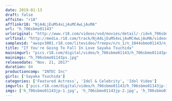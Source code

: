 ```yaml
---
date: 2019-01-13
draft: false
affsite: "r18"
afflinkr18: "NjA4LjEuMS4xLjAuMC4wLjAuMA"
url: "h_706sbmo01143"
urloriginal: "http://www.r18.com/videos/vod/movies/detail/-/id=h_706sbmo01143"
urlfinal: "http://media.r18.com/track/NjA4LjEuMS4xLjAuMC4wLjAuMA/videos/vod/movies/detail/-/id=h_706sbmo01143"
samplevid: "awspv3001.r18.com/litevideo/freepv/n/n_1/n_1044sbmo01143/n_1044sbmo01143_dmb_w.mp4"
title: "If You're Going To Fall In Love Sayaka Tsuchida"
mainimgurl: "pics.r18.com/digital/video/h_706sbmo01143/h_706sbmo01143ps.jpg"
mainimgs: "h_706sbmo01143ps.jpg"
releasedate: "Nov. 21, 2017"
duration: 84
productioncomp: "INTEC Inc"
girls: ['Sayaka Tsuchida']
categories: ['Featured Actress', 'Idol & Celebrity', 'Idol Video']
imgurls: ['pics.r18.com/digital/video/h_706sbmo01143/h_706sbmo01143jp-1.jpg', 'pics.r18.com/digital/video/h_706sbmo01143/h_706sbmo01143jp-2.jpg', 'pics.r18.com/digital/video/h_706sbmo01143/h_706sbmo01143jp-3.jpg', 'pics.r18.com/digital/video/h_706sbmo01143/h_706sbmo01143jp-4.jpg', 'pics.r18.com/digital/video/h_706sbmo01143/h_706sbmo01143jp-5.jpg', 'pics.r18.com/digital/video/h_706sbmo01143/h_706sbmo01143jp-6.jpg', 'pics.r18.com/digital/video/h_706sbmo01143/h_706sbmo01143jp-7.jpg', 'pics.r18.com/digital/video/h_706sbmo01143/h_706sbmo01143jp-8.jpg', 'pics.r18.com/digital/video/h_706sbmo01143/h_706sbmo01143jp-9.jpg', 'pics.r18.com/digital/video/h_706sbmo01143/h_706sbmo01143jp-10.jpg', 'pics.r18.com/digital/video/h_706sbmo01143/h_706sbmo01143jp-11.jpg', 'pics.r18.com/digital/video/h_706sbmo01143/h_706sbmo01143jp-12.jpg', 'pics.r18.com/digital/video/h_706sbmo01143/h_706sbmo01143jp-13.jpg', 'pics.r18.com/digital/video/h_706sbmo01143/h_706sbmo01143jp-14.jpg', 'pics.r18.com/digital/video/h_706sbmo01143/h_706sbmo01143jp-15.jpg', 'pics.r18.com/digital/video/h_706sbmo01143/h_706sbmo01143jp-16.jpg', 'pics.r18.com/digital/video/h_706sbmo01143/h_706sbmo01143jp-17.jpg', 'pics.r18.com/digital/video/h_706sbmo01143/h_706sbmo01143jp-18.jpg', 'pics.r18.com/digital/video/h_706sbmo01143/h_706sbmo01143jp-19.jpg', 'pics.r18.com/digital/video/h_706sbmo01143/h_706sbmo01143jp-20.jpg']
imgs: ['h_706sbmo01143jp-1.jpg', 'h_706sbmo01143jp-2.jpg', 'h_706sbmo01143jp-3.jpg', 'h_706sbmo01143jp-4.jpg', 'h_706sbmo01143jp-5.jpg', 'h_706sbmo01143jp-6.jpg', 'h_706sbmo01143jp-7.jpg', 'h_706sbmo01143jp-8.jpg', 'h_706sbmo01143jp-9.jpg', 'h_706sbmo01143jp-10.jpg', 'h_706sbmo01143jp-11.jpg', 'h_706sbmo01143jp-12.jpg', 'h_706sbmo01143jp-13.jpg', 'h_706sbmo01143jp-14.jpg', 'h_706sbmo01143jp-15.jpg', 'h_706sbmo01143jp-16.jpg', 'h_706sbmo01143jp-17.jpg', 'h_706sbmo01143jp-18.jpg', 'h_706sbmo01143jp-19.jpg', 'h_706sbmo01143jp-20.jpg']
---
```

